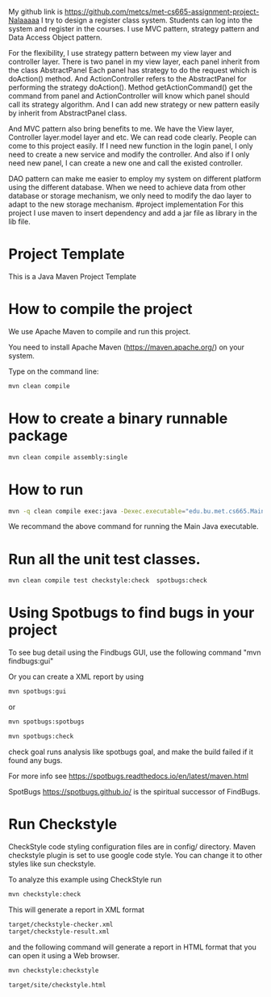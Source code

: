 My github link is https://github.com/metcs/met-cs665-assignment-project-Nalaaaaa
I try to design a register class system. Students can log into the system and register in the courses.
I use MVC pattern, strategy pattern and Data Access Object pattern.

   For the flexibility, I use strategy pattern between my view layer and controller layer.
There is two panel in my view layer, each panel inherit from the class AbstractPanel
Each panel has strategy to do the request which is doAction() method.
And ActionController refers to the AbstractPanel for performing the strategy doAction(). 
Method getActionCommand() get the command from panel and ActionController will know which panel should call its strategy algorithm.
And I can add new strategy or new pattern easily by inherit from AbstractPanel class.

And MVC pattern also bring benefits to me.
We have the View layer, Controller layer.model layer and etc. We can read code clearly.
People can come to this project easily.
If I need new function in the login panel, I only need to create a new service and modify the controller.
And also if I only need new panel, I can create a new one and call the existed controller.

DAO pattern can make me easier to employ my system on different platform using the different database.
When we need to achieve data from other database or storage mechanism,
we only need to modify the dao layer to adapt to the new storage mechanism.
#project implementation
For this project I use maven to insert  dependency and add a jar file as 
library in the lib file.







# Project Template

This is a Java Maven Project Template


# How to compile the project

We use Apache Maven to compile and run this project. 

You need to install Apache Maven (https://maven.apache.org/)  on your system. 

Type on the command line: 

```bash
mvn clean compile
```

# How to create a binary runnable package 


```bash
mvn clean compile assembly:single
```


# How to run

```bash
mvn -q clean compile exec:java -Dexec.executable="edu.bu.met.cs665.Main" -Dlog4j.configuration="file:log4j.properties"
```

We recommand the above command for running the Main Java executable. 




# Run all the unit test classes.


```bash
mvn clean compile test checkstyle:check  spotbugs:check
```

# Using Spotbugs to find bugs in your project 

To see bug detail using the Findbugs GUI, use the following command "mvn findbugs:gui"

Or you can create a XML report by using  


```bash
mvn spotbugs:gui 
```

or 


```bash
mvn spotbugs:spotbugs
```


```bash
mvn spotbugs:check 
```

check goal runs analysis like spotbugs goal, and make the build failed if it found any bugs. 


For more info see 
https://spotbugs.readthedocs.io/en/latest/maven.html


SpotBugs https://spotbugs.github.io/ is the spiritual successor of FindBugs.


# Run Checkstyle 

CheckStyle code styling configuration files are in config/ directory. Maven checkstyle plugin is set to use google code style. 
You can change it to other styles like sun checkstyle. 

To analyze this example using CheckStyle run 

```bash
mvn checkstyle:check
```

This will generate a report in XML format


```bash
target/checkstyle-checker.xml
target/checkstyle-result.xml
```

and the following command will generate a report in HTML format that you can open it using a Web browser. 

```bash
mvn checkstyle:checkstyle
```

```bash
target/site/checkstyle.html
```




